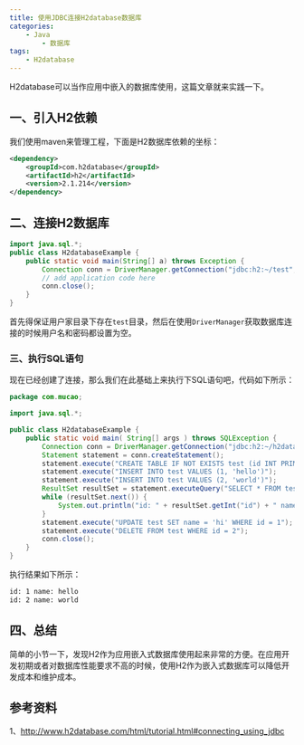 ```yaml
---
title: 使用JDBC连接H2database数据库
categories:
    - Java
        - 数据库
tags:
    - H2database
---
```



H2database可以当作应用中嵌入的数据库使用，这篇文章就来实践一下。

## 一、引入H2依赖

我们使用maven来管理工程，下面是H2数据库依赖的坐标：

```xml
<dependency>
    <groupId>com.h2database</groupId>
    <artifactId>h2</artifactId>
    <version>2.1.214</version>
</dependency>
```

<!-- more -->


## 二、连接H2数据库

```java
import java.sql.*;
public class H2databaseExample {
    public static void main(String[] a) throws Exception {
        Connection conn = DriverManager.getConnection("jdbc:h2:~/test", "", "");
        // add application code here
        conn.close();
    }
}
```

首先得保证用户家目录下存在`test`目录，然后在使用`DriverManager`获取数据库连接的时候用户名和密码都设置为空。



### 三、执行SQL语句

现在已经创建了连接，那么我们在此基础上来执行下SQL语句吧，代码如下所示：

```java
package com.mucao;

import java.sql.*;

public class H2databaseExample {
    public static void main( String[] args ) throws SQLException {
        Connection conn = DriverManager.getConnection("jdbc:h2:~/h2database/test", "", "");
        Statement statement = conn.createStatement();
        statement.execute("CREATE TABLE IF NOT EXISTS test (id INT PRIMARY KEY , name VARCHAR(255))");
        statement.execute("INSERT INTO test VALUES (1, 'hello')");
        statement.execute("INSERT INTO test VALUES (2, 'world')");
        ResultSet resultSet = statement.executeQuery("SELECT * FROM test ORDER BY id");
        while (resultSet.next()) {
            System.out.println("id: " + resultSet.getInt("id") + " name: " + resultSet.getString("name"));
        }
        statement.execute("UPDATE test SET name = 'hi' WHERE id = 1");
        statement.execute("DELETE FROM test WHERE id = 2");
        conn.close();
    }
}
```

执行结果如下所示：

```bash
id: 1 name: hello
id: 2 name: world
```



## 四、总结

简单的小节一下，发现H2作为应用嵌入式数据库使用起来非常的方便。在应用开发初期或者对数据库性能要求不高的时候，使用H2作为嵌入式数据库可以降低开发成本和维护成本。



## 参考资料

1、http://www.h2database.com/html/tutorial.html#connecting_using_jdbc

